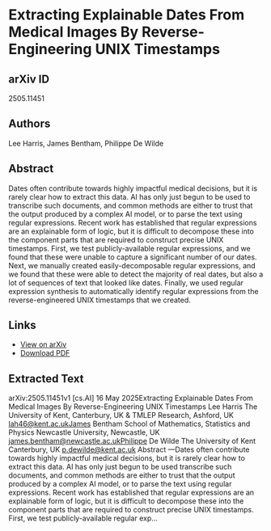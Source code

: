 # Extracting Explainable Dates From Medical Images By Reverse-Engineering UNIX Timestamps

## arXiv ID
2505.11451

## Authors
Lee Harris, James Bentham, Philippe De Wilde

## Abstract
Dates often contribute towards highly impactful medical decisions, but it is rarely clear how to extract this data. AI has only just begun to be used to transcribe such documents, and common methods are either to trust that the output produced by a complex AI model, or to parse the text using regular expressions. Recent work has established that regular expressions are an explainable form of logic, but it is difficult to decompose these into the component parts that are required to construct precise UNIX timestamps. First, we test publicly-available regular expressions, and we found that these were unable to capture a significant number of our dates. Next, we manually created easily-decomposable regular expressions, and we found that these were able to detect the majority of real dates, but also a lot of sequences of text that looked like dates. Finally, we used regular expression synthesis to automatically identify regular expressions from the reverse-engineered UNIX timestamps that we created.

## Links
- [View on arXiv](https://arxiv.org/abs/2505.11451)
- [Download PDF](https://arxiv.org/pdf/2505.11451.pdf)

## Extracted Text
arXiv:2505.11451v1  [cs.AI]  16 May 2025Extracting Explainable Dates From Medical Images
By Reverse-Engineering UNIX Timestamps
Lee Harris
The University of Kent, Canterbury, UK
&
TMLEP Research, Ashford, UK
lah46@kent.ac.ukJames Bentham
School of Mathematics, Statistics and Physics
Newcastle University, Newcastle, UK
james.bentham@newcastle.ac.ukPhilippe De Wilde
The University of Kent
Canterbury, UK
p.dewilde@kent.ac.uk
Abstract —Dates often contribute towards highly impactful
medical decisions, but it is rarely clear how to extract this data.
AI has only just begun to be used transcribe such documents, and
common methods are either to trust that the output produced
by a complex AI model, or to parse the text using regular
expressions. Recent work has established that regular expressions
are an explainable form of logic, but it is difficult to decompose
these into the component parts that are required to construct
precise UNIX timestamps. First, we test publicly-available regular
exp...
